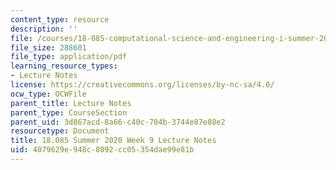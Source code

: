 ```yaml
---
content_type: resource
description: ''
file: /courses/18-085-computational-science-and-engineering-i-summer-2020/4079629e948c8092cc05354dae99e81b_MIT18_085Summer20_lec_w9.pdf
file_size: 288601
file_type: application/pdf
learning_resource_types:
- Lecture Notes
license: https://creativecommons.org/licenses/by-nc-sa/4.0/
ocw_type: OCWFile
parent_title: Lecture Notes
parent_type: CourseSection
parent_uid: 3d867acd-8a66-c40c-704b-3744e87e88e2
resourcetype: Document
title: 18.085 Summer 2020 Week 9 Lecture Notes
uid: 4079629e-948c-8092-cc05-354dae99e81b
---
```

